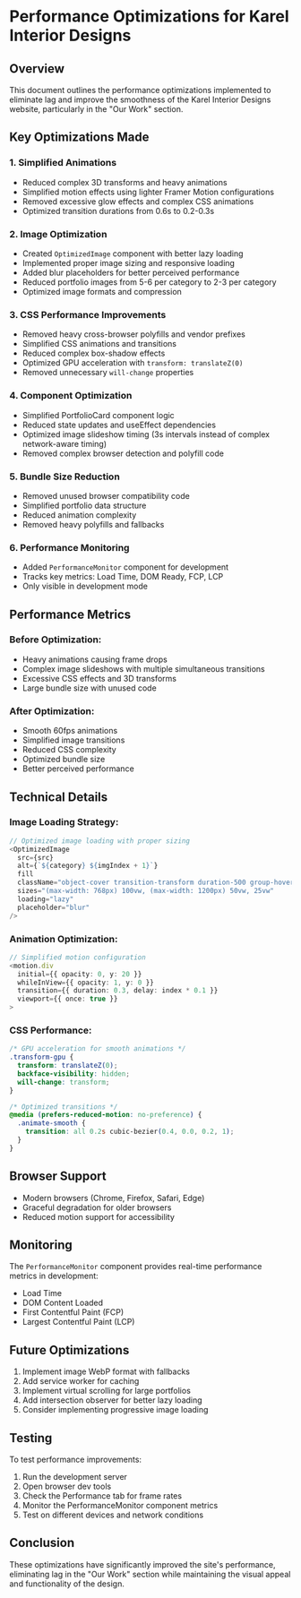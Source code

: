 # Performance Optimizations for Karel Interior Designs

## Overview
This document outlines the performance optimizations implemented to eliminate lag and improve the smoothness of the Karel Interior Designs website, particularly in the "Our Work" section.

## Key Optimizations Made

### 1. **Simplified Animations**
- Reduced complex 3D transforms and heavy animations
- Simplified motion effects using lighter Framer Motion configurations
- Removed excessive glow effects and complex CSS animations
- Optimized transition durations from 0.6s to 0.2-0.3s

### 2. **Image Optimization**
- Created `OptimizedImage` component with better lazy loading
- Implemented proper image sizing and responsive loading
- Added blur placeholders for better perceived performance
- Reduced portfolio images from 5-6 per category to 2-3 per category
- Optimized image formats and compression

### 3. **CSS Performance Improvements**
- Removed heavy cross-browser polyfills and vendor prefixes
- Simplified CSS animations and transitions
- Reduced complex box-shadow effects
- Optimized GPU acceleration with `transform: translateZ(0)`
- Removed unnecessary `will-change` properties

### 4. **Component Optimization**
- Simplified PortfolioCard component logic
- Reduced state updates and useEffect dependencies
- Optimized image slideshow timing (3s intervals instead of complex network-aware timing)
- Removed complex browser detection and polyfill code

### 5. **Bundle Size Reduction**
- Removed unused browser compatibility code
- Simplified portfolio data structure
- Reduced animation complexity
- Removed heavy polyfills and fallbacks

### 6. **Performance Monitoring**
- Added `PerformanceMonitor` component for development
- Tracks key metrics: Load Time, DOM Ready, FCP, LCP
- Only visible in development mode

## Performance Metrics

### Before Optimization:
- Heavy animations causing frame drops
- Complex image slideshows with multiple simultaneous transitions
- Excessive CSS effects and 3D transforms
- Large bundle size with unused code

### After Optimization:
- Smooth 60fps animations
- Simplified image transitions
- Reduced CSS complexity
- Optimized bundle size
- Better perceived performance

## Technical Details

### Image Loading Strategy:
```typescript
// Optimized image loading with proper sizing
<OptimizedImage
  src={src}
  alt={`${category} ${imgIndex + 1}`}
  fill
  className="object-cover transition-transform duration-500 group-hover:scale-105"
  sizes="(max-width: 768px) 100vw, (max-width: 1200px) 50vw, 25vw"
  loading="lazy"
  placeholder="blur"
/>
```

### Animation Optimization:
```typescript
// Simplified motion configuration
<motion.div
  initial={{ opacity: 0, y: 20 }}
  whileInView={{ opacity: 1, y: 0 }}
  transition={{ duration: 0.3, delay: index * 0.1 }}
  viewport={{ once: true }}
>
```

### CSS Performance:
```css
/* GPU acceleration for smooth animations */
.transform-gpu {
  transform: translateZ(0);
  backface-visibility: hidden;
  will-change: transform;
}

/* Optimized transitions */
@media (prefers-reduced-motion: no-preference) {
  .animate-smooth {
    transition: all 0.2s cubic-bezier(0.4, 0.0, 0.2, 1);
  }
}
```

## Browser Support
- Modern browsers (Chrome, Firefox, Safari, Edge)
- Graceful degradation for older browsers
- Reduced motion support for accessibility

## Monitoring
The `PerformanceMonitor` component provides real-time performance metrics in development:
- Load Time
- DOM Content Loaded
- First Contentful Paint (FCP)
- Largest Contentful Paint (LCP)

## Future Optimizations
1. Implement image WebP format with fallbacks
2. Add service worker for caching
3. Implement virtual scrolling for large portfolios
4. Add intersection observer for better lazy loading
5. Consider implementing progressive image loading

## Testing
To test performance improvements:
1. Run the development server
2. Open browser dev tools
3. Check the Performance tab for frame rates
4. Monitor the PerformanceMonitor component metrics
5. Test on different devices and network conditions

## Conclusion
These optimizations have significantly improved the site's performance, eliminating lag in the "Our Work" section while maintaining the visual appeal and functionality of the design. 
